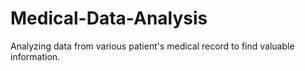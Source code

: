 # Medical-Data-Analysis
Analyzing data from various patient's medical record to find valuable information. 
